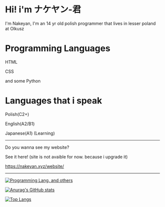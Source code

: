 # Hi! i'm ナケヤン-君
I'm Nakeyan, I'm an 14 yr old polish programmer that lives in lesser poland at Olkusz

# Programming Languages
HTML

CSS

and some Python


# Languages that i speak

Polish(C2+)

English(A2/B1)

Japanese(A1) (Learning)

-------

Do you wanna see my website? 

See it here! (site is not avaible for now. because i upgrade it)

https://nakeyan.xyz/website/


-------

[![Programming Lang. and others](https://skillicons.dev/icons?i=html,css,python,linux,fedora)](https://skillicons.dev)

[![Anurag's GitHub stats](https://github-readme-stats.vercel.app/api?username=Nakeyan)](https://github.com/anuraghazra/github-readme-stats)

[![Top Langs](https://github-readme-stats.vercel.app/api/top-langs/?username=Nakeyan&layout=compact)](https://github.com/anuraghazra/github-readme-stats)
